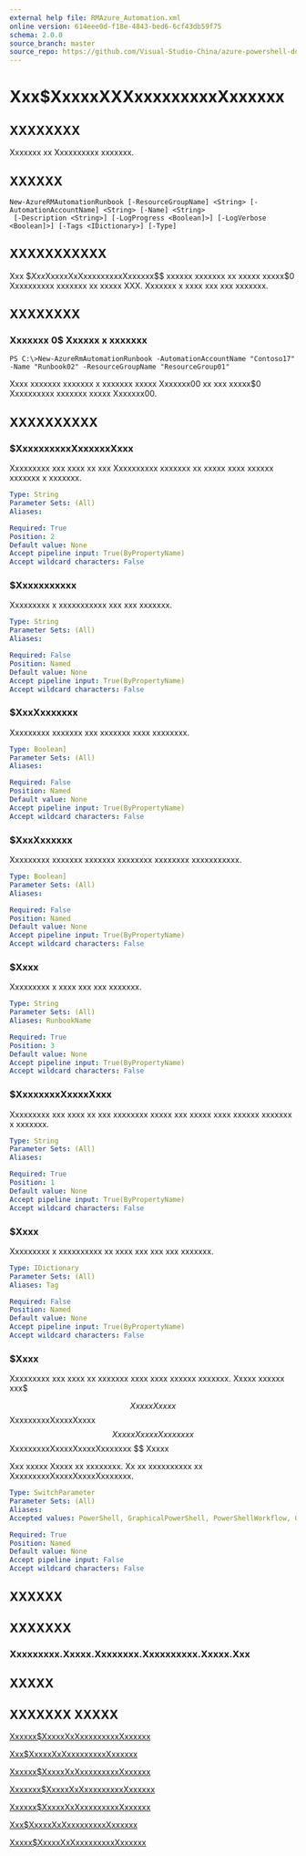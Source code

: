 ```yaml
---
external help file: RMAzure_Automation.xml
online version: 614eee0d-f18e-4843-bed6-6cf43db59f75
schema: 2.0.0
source_branch: master
source_repo: https://github.com/Visual-Studio-China/azure-powershell-docs-int
---
```


# Xxx$XxxxxXXXxxxxxxxxxXxxxxxx
## XXXXXXXX
Xxxxxxx xx Xxxxxxxxxx xxxxxxx.

## XXXXXX

```
New-AzureRMAutomationRunbook [-ResourceGroupName] <String> [-AutomationAccountName] <String> [-Name] <String>
 [-Description <String>] [-LogProgress <Boolean]>] [-LogVerbose <Boolean]>] [-Tags <IDictionary>] [-Type]
```

## XXXXXXXXXXX
Xxx $$Xxx$XxxxxXxXxxxxxxxxxXxxxxxx$$ xxxxxx xxxxxxx xx xxxxx xxxxx$0 Xxxxxxxxxx xxxxxxx xx xxxxx XXX.
Xxxxxxx x xxxx xxx xxx xxxxxxx.

## XXXXXXXX

### Xxxxxxx 0$ Xxxxxx x xxxxxxx
```
PS C:\>New-AzureRmAutomationRunbook -AutomationAccountName "Contoso17" -Name "Runbook02" -ResourceGroupName "ResourceGroup01"
```

Xxxx xxxxxxx xxxxxxx x xxxxxxx xxxxx Xxxxxxx00 xx xxx xxxxx$0 Xxxxxxxxxx xxxxxxx xxxxx Xxxxxxx00.

## XXXXXXXXXX

### $XxxxxxxxxxXxxxxxxXxxx
Xxxxxxxxx xxx xxxx xx xxx Xxxxxxxxxx xxxxxxx xx xxxxx xxxx xxxxxx xxxxxxx x xxxxxxx.

```yaml
Type: String
Parameter Sets: (All)
Aliases: 

Required: True
Position: 2
Default value: None
Accept pipeline input: True(ByPropertyName)
Accept wildcard characters: False
```

### $Xxxxxxxxxxx
Xxxxxxxxx x xxxxxxxxxxx xxx xxx xxxxxxx.

```yaml
Type: String
Parameter Sets: (All)
Aliases: 

Required: False
Position: Named
Default value: None
Accept pipeline input: True(ByPropertyName)
Accept wildcard characters: False
```

### $XxxXxxxxxxx
Xxxxxxxxx xxxxxxx xxx xxxxxxx xxxx xxxxxxxx.

```yaml
Type: Boolean]
Parameter Sets: (All)
Aliases: 

Required: False
Position: Named
Default value: None
Accept pipeline input: True(ByPropertyName)
Accept wildcard characters: False
```

### $XxxXxxxxxx
Xxxxxxxxx xxxxxxx xxxxxxx xxxxxxxx xxxxxxxx xxxxxxxxxxx.

```yaml
Type: Boolean]
Parameter Sets: (All)
Aliases: 

Required: False
Position: Named
Default value: None
Accept pipeline input: True(ByPropertyName)
Accept wildcard characters: False
```

### $Xxxx
Xxxxxxxxx x xxxx xxx xxx xxxxxxx.

```yaml
Type: String
Parameter Sets: (All)
Aliases: RunbookName

Required: True
Position: 3
Default value: None
Accept pipeline input: True(ByPropertyName)
Accept wildcard characters: False
```

### $XxxxxxxxXxxxxXxxx
Xxxxxxxxx xxx xxxx xx xxx xxxxxxxx xxxxx xxx xxxxx xxxx xxxxxx xxxxxxx x xxxxxxx.

```yaml
Type: String
Parameter Sets: (All)
Aliases: 

Required: True
Position: 1
Default value: None
Accept pipeline input: True(ByPropertyName)
Accept wildcard characters: False
```

### $Xxxx
Xxxxxxxxx x xxxxxxxxxx xx xxxx xxx xxx xxx xxxxxxx.

```yaml
Type: IDictionary
Parameter Sets: (All)
Aliases: Tag

Required: False
Position: Named
Default value: None
Accept pipeline input: True(ByPropertyName)
Accept wildcard characters: False
```

### $Xxxx
Xxxxxxxxx xxx xxxx xx xxxxxxx xxxx xxxx xxxxxx xxxxxxx.
Xxxxx xxxxxx xxx$ 

$$ XxxxxXxxxx $$ XxxxxxxxxXxxxxXxxxx $$ XxxxxXxxxxXxxxxxxx $$ XxxxxxxxxXxxxxXxxxxXxxxxxxx $$ Xxxxx 

Xxx xxxxx Xxxxx xx xxxxxxxx.
Xx xx xxxxxxxxxx xx XxxxxxxxxXxxxxXxxxxXxxxxxxx.

```yaml
Type: SwitchParameter
Parameter Sets: (All)
Aliases: 
Accepted values: PowerShell, GraphicalPowerShell, PowerShellWorkflow, GraphicalPowerShellWorkflow, Graph

Required: True
Position: Named
Default value: None
Accept pipeline input: False
Accept wildcard characters: False
```

## XXXXXX

## XXXXXXX

### Xxxxxxxxx.Xxxxx.Xxxxxxxx.Xxxxxxxxxx.Xxxxx.Xxx

## XXXXX

## XXXXXXX XXXXX

[Xxxxxx$XxxxxXxXxxxxxxxxxXxxxxxx](614eee0d-f18e-4843-bed6-6cf43db59f75)

[Xxx$XxxxxXxXxxxxxxxxxXxxxxxx](71da0434-5c0f-498f-91f2-f09117dfa7ca)

[Xxxxxx$XxxxxXxXxxxxxxxxxXxxxxxx](6e05b8c0-5782-4580-b4e3-778e951be608)

[Xxxxxxx$XxxxxXxXxxxxxxxxxXxxxxxx](68a3d64a-280b-4285-b588-72c7a8c25942)

[Xxxxxx$XxxxxXxXxxxxxxxxxXxxxxxx](073fedf2-2bbd-4173-946a-b79f88dc3c92)

[Xxx$XxxxxXxXxxxxxxxxxXxxxxxx](80b64633-ceab-4609-bb58-e11ab99e9c35)

[Xxxxx$XxxxxXxXxxxxxxxxxXxxxxxx](5c86545a-93dd-4b3c-96b2-fa6ed740448d)


